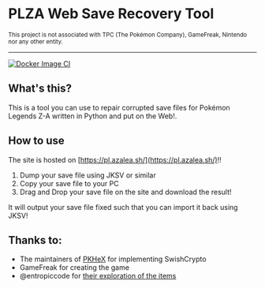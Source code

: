 # PLZA Web Save Recovery Tool
<sub>This project is not associated with TPC (The Pokémon Company), GameFreak, Nintendo nor any other entity.</sub>

---

[![Docker Image CI](https://github.com/azalea-w/plza-recovery-web/actions/workflows/docker-image.yml/badge.svg)](https://github.com/azalea-w/plza-recovery-web/actions/workflows/docker-image.yml)

## What's this?
This is a tool you can use to repair corrupted save files for Pokémon Legends Z-A written in Python and put on the Web!.

## How to use
The site is hosted on [https://pl.azalea.sh/](https://pl.azalea.sh/)!!

1. Dump your save file using JKSV or similar
2. Copy your save file to your PC
3. Drag and Drop your save file on the site and download the result!

It will output your save file fixed such that you can import it back using JKSV!

## Thanks to:
- The maintainers of [PKHeX](https://github.com/kwsch/PKHeX/) for implementing SwishCrypto
- GameFreak for creating the game
- @entropiccode for [their exploration of the items](https://github.com/entropiccode/legends_za_item_codes/)
